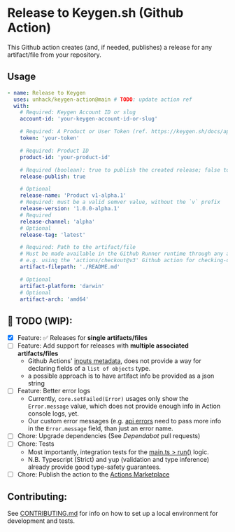# Release to Keygen.sh (Github Action)

This Github action creates (and, if needed, publishes) a release for any artifact/file from your repository.

## Usage

```yaml
- name: Release to Keygen
  uses: unhack/keygen-action@main # TODO: update action ref
  with:
    # Required: Keygen Account ID or slug
    account-id: 'your-keygen-account-id-or-slug'

    # Required: A Product or User Token (ref. https://keygen.sh/docs/api/authentication/#token-authentication)
    token: 'your-token'

    # Required: Product ID
    product-id: 'your-product-id'

    # Required (boolean): true to publish the created release; false to keep it in the DRAFT state.
    release-publish: true

    # Optional
    release-name: 'Product v1-alpha.1'
    # Required: must be a valid semver value, without the `v` prefix
    release-version: '1.0.0-alpha.1'
    # Required
    release-channel: 'alpha'
    # Optional
    release-tag: 'latest'

    # Required: Path to the artifact/file
    # Must be made available in the Github Runner runtime through any adequate preceeding workflow step
    # e.g. using the 'actions/checkout@v3' Github action for checking-out Github repository files.
    artifact-filepath: './README.md'

    # Optional
    artifact-platform: 'darwin'
    # Optional
    artifact-arch: 'amd64'
```

## :construction: TODO (WIP):

- [x] Feature: :white_check_mark: Releases for **single artifacts/files**
- [ ] Feature: Add support for releases with **multiple associated artifacts/files**
  - Github Actions' [inputs metadata](https://docs.github.com/en/actions/creating-actions/metadata-syntax-for-github-actions#inputs), does not provide a way for declaring fields of a `list of objects` type.
  - a possible approach is to have artifact info be provided as a json string
- [ ] Feature: Better error logs
  - Currently, `core.setFailed(Error)` usages only show the `Error.message` value, which does not provide enough info in Action console logs, yet.
  - Our custom error messages (e.g. [api errors](src/api/errors.ts) need to pass more info in the `Error.message` field, than just an error name.
- [ ] Chore: Upgrade dependencies (See *Dependabot* pull requests)
- [ ] Chore: Tests
  - Most importantly, integration tests for the [main.ts > run()](src/main.ts) logic.
  - N.B. Typescript (Strict) and yup (validation and type inference) already provide good type-safety guarantees.
- [ ] Chore: Publish the action to the [Actions Marketplace](https://docs.github.com/en/actions/creating-actions/publishing-actions-in-github-marketplace)

## Contributing:

See [CONTRIBUTING.md](CONTRIBUTING.md) for info on how to set up a local environment for development and tests.
